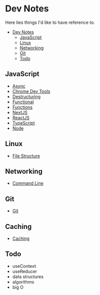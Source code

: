 # Dev Notes

Here lies things I'd like to have reference to.

-   [Dev Notes](#dev-notes)
    -   [JavaScript](#javascript)
    -   [Linux](#linux)
    -   [Networking](#networking)
    -   [Git](#git)
    -   [Todo](#todo)

## JavaScript

-   [Async](JavaScript/async.md)
-   [Chrome Dev Tools](JavaScript/chromeDevTools.md)
-   [Destructuring](JavaScript/destructuring.md)
-   [Functional](JavaScript/functional.md)
-   [Functions](JavaScript/functions.md)
-   [NextJS](JavaScript/nextjs.md)
-   [ReactJS](JavaScript/react.md)
-   [TypeScript](JavaScript/typescript.md)
-   [Node](JavaScript/node.md)

## Linux

-   [File Structure](Linux/fileStructure.md)

## Networking

-   [Command Line](Networking/commandLine.md)

## Git

-   [Git](Git/git.md)

## Caching

-   [Caching](Caching/caching.md)

## Todo

-   useContext
-   useReducer
-   data structures
-   algorithms
-   big O
